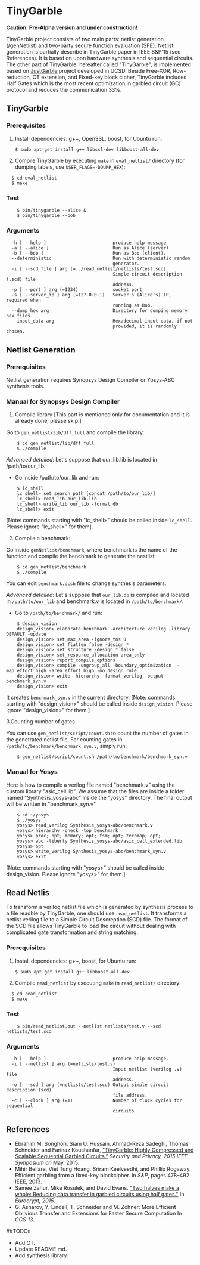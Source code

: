 TinyGarble
=======
**Caution: Pre-Alpha version and under construction!**

TinyGarble project consists of two main parts: netlist generation (/genNetlist)
and two-party secure function evaluation (SFE). Netlist generation is partially
describe in TinyGarble paper in IEEE S&P'15 (see References). It is based on
upon hardware synthesis and sequential circuits. The other part of TinyGarble,
hereafter called "TinyGarble", is implemented based on
[JustGarble](http://cseweb.ucsd.edu/groups/justgarble/) project developed in
UCSD. Beside Free-XOR, Row-reduction, OT extension, and Fixed-key block cipher,
TinyGarble includes Half Gates which is the most recent optimization in garbled
circuit (GC) protocol and reduces the communication 33%.

## TinyGarble 

### Prerequisites
1. Install dependencies: g++, OpenSSL, boost, for Ubuntu run:
	
	`$ sudo apt-get install g++ libssl-dev libboost-all-dev`

2. Compile TinyGarble by executing `make` in `eval_netlist/` directory
(for dumping labels, use `USER_FLAGS=-DDUMP_HEX`):
```
  $ cd eval_netlist
  $ make
```

### Test
```
	$ bin/tinygarble --alice &
	$ bin/tinygarble --bob
```

### Arguments
```
  -h [ --help ]                         produce help message
  -a [ --alice ]                        Run as Alice (server).
  -b [ --bob ]                          Run as Bob (client).
  --deterministic                       Run with deterministic random 
                                        generator.
  -i [ --scd_file ] arg (=../read_netlist/netlists/test.scd)
                                        Simple circuit description (.scd) file 
                                        address.
  -p [ --port ] arg (=1234)             socket port
  -s [ --server_ip ] arg (=127.0.0.1)   Server's (Alice's) IP, required when 
                                        running as Bob.
  --dump_hex arg                        Directory for dumping memory hex files.
  --input_data arg                      Hexadecimal input data, if not 
                                        provided, it is randomly chosen.
```

## Netlist Generation 

### Prerequisites
Netlist generation requires Synopsys Design Compiler or Yosys-ABC synthesis
tools.

### Manual for Synopsys Design Compiler
1. Compile library [This part is mentioned only for documentation and it is
already done, please skip.]

Go to `gen_netlist/lib/dff_full` and compile the library:
```
	$ cd gen_netlist/lib/dff_full
	$ ./compile
```
_Advanced detailed_: Let's suppose that our\_lib.lib is located in
/path/to/our\_lib.

- Go inside /path/to/our\_lib and run: 
```
	$ lc_shell
	lc_shell> set search_path [concat /path/to/our_lib/]
	lc_shell> read_lib our_lib.lib
	lc_shell> write_lib our_lib -format db
	lc_shell> exit
```
[Note: commands starting with "lc_shell>" should be called inside `lc_shell`.
Please ignore "lc_shell>" for them].

2. Compile a benchmark:

Go inside `genNetlist/benchmark`, where benchmark is the name of the function
and compile the benchmark to generate the nestlist:  
```
	$ cd gen_netlist/benchmark
	$ ./compile
```
You can edit `benchmark.dcsh` file to change synthesis parameters.

_Advanced detailed_: Let's suppose that `our_lib.db` is compiled and located
in `/path/to/our_lib` and benchmark.v is located in `/path/to/benchmark/`. 

- Go to `/path/to/benchmark/` and run: 
```
	$ design_vision
	design_vision> elaborate benchmark -architecture verilog -library DEFAULT -update
	design_vision> set_max_area -ignore_tns 0 
	design_vision> set_flatten false -design *
	design_vision> set_structure -design * false
	design_vision> set_resource_allocation area_only
	design_vision> report_compile_options
	design_vision> compile -ungroup_all -boundary_optimization  -map_effort high -area_effort high -no_design_rule
	design_vision> write -hierarchy -format verilog -output benchmark_syn.v
	design_vision> exit
```
It creates `benchmark_syn.v` in the current directory. [Note: commands
starting with "design\_vision>" should be called inside `design_vision`. 
Please ignore "design\_vision>" for them.]

3.Counting number of gates

You can use `gen_netlist/script/count.sh` to count the number of gates in
the genetrated netlist file. For counting gates in
`/path/to/benchmark/benchmark_syn.v`, simply run:
```
	$ gen_netlist/script/count.sh /path/to/benchmark/benchmark_syn.v
```	
### Manual for Yosys

Here is how to compile a verilog file named "benchmark.v" using the custom
library "asic\_cell.lib". We assume that the files are inside a folder named
"Synthesis\_yosys-abc" inside the "yosys" directory. The final output will be 
written in "benchmark\_syn.v"
```
	$ cd ~/yosys
	$ ./yosys
	yosys> read_verilog Synthesis_yosys-abc/benchmark.v
	yosys> hierarchy -check -top benchmark
	yosys> proc; opt; memory; opt; fsm; opt; techmap; opt; 
	yosys> abc -liberty Synthesis_yosys-abc/asic_cell_extended.lib
	yosys> opt
	yosys> write_verilog Synthesis_yosys-abc/benchmark_syn.v
	yosys> exit
```	
[Note: commands starting with "yosys>" should be called inside design_vision.
Please ignore "yosys>" for them.]


## Read Netlis
To transform a verilog netlist file which is generated by synthesis process to
a file readble by TinyGarble, one should use `read_netlist`. It transforms a
netlist verilog file to a Simple Circuit Descreption (SCD) file. The format of
the SCD file allows TinyGarble to load the circuit without dealing with
complicated gate transformation and string matching.

### Prerequisites
1. Install dependencies: g++, boost, for Ubuntu run:
	
	`$ sudo apt-get install g++ libboost-all-dev`

2. Compile `read_netlist` by executing `make` in `read_netlist/` directory:
```
  $ cd read_netlist
  $ make
```

### Test
```
	$ bin/read_netlist.out --netlist netlists/test.v --scd netlists/test.scd
```

### Arguments
```
  -h [ --help ]                         produce help message.
  -i [ --netlist ] arg (=netlists/test.v)
                                        Input netlist (verilog .v) file 
                                        address.
  -o [ --scd ] arg (=netlists/test.scd) Output simple circuit description (scd)
                                        file address.
  -c [ --clock ] arg (=1)               Number of clock cycles for sequential 
                                        circuits
```

## References
- Ebrahim M. Songhori, Siam U. Hussain, Ahmad-Reza Sadeghi, Thomas Schneider
and Farinaz Koushanfar, ["TinyGarble: Highly Compressed and Scalable Sequential
Garbled Circuits."](http://esonghori.github.io/file/TinyGarble.pdf) <i>Security
and Privacy, 2015 IEEE Symposium on</i> May, 2015.
- Mihir Bellare, Viet Tung Hoang, Sriram Keelveedhi, and Phillip Rogaway.
Efficient garbling from a fixed-key blockcipher. In <i>S&P</i>, pages 478–492.
IEEE, 2013.
- Samee Zahur, Mike Rosulek, and David Evans. ["Two halves make a whole:
Reducing data transfer in garbled circuits using half
gates."](http://eprint.iacr.org/2014/756)
In <i>Eurocrypt, 2015</i>.
- G. Asharov, Y. Lindell, T. Schneider and M. Zohner: More Efficient Oblivious
Transfer and Extensions for Faster Secure Computation In <i>CCS'13</i>.


##TODOs
- Add OT.
- Update README.md.
- Add synthesis library.
